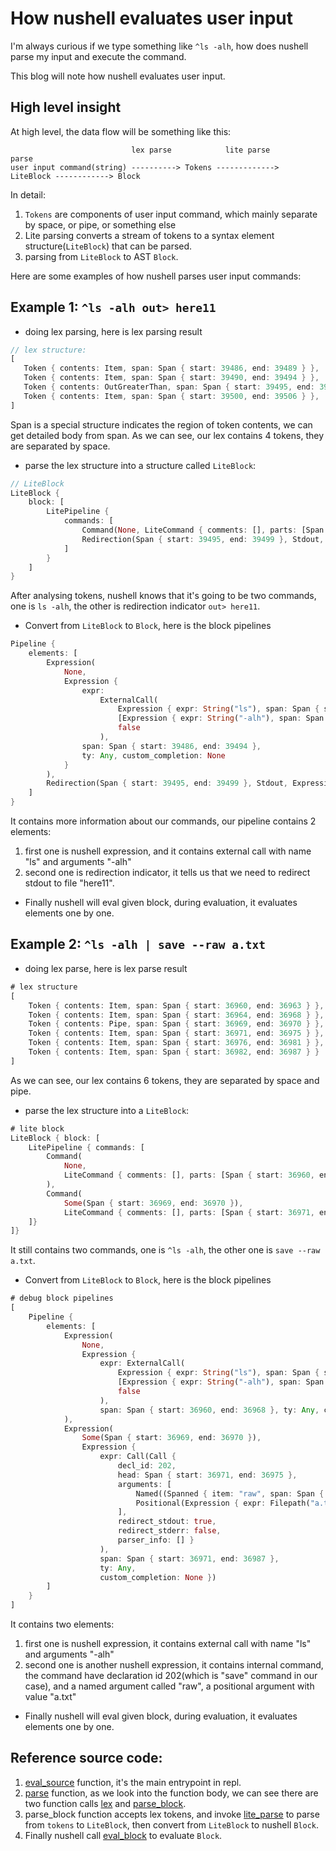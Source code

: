 # How nushell evaluates user input

I'm always curious if we type something like `^ls -alh`, how does nushell parse my input and execute the command.

This blog will note how nushell evaluates user input.

## High level insight
At high level, the data flow will be something like this:

```
                           lex parse            lite parse                parse
user input command(string) ----------> Tokens ------------->  LiteBlock ------------> Block
```

In detail:
1. `Tokens` are components of user input command, which mainly separate by space, or pipe, or something else
2. Lite parsing converts a stream of tokens to a syntax element structure(`LiteBlock`) that can be parsed.
3. parsing from `LiteBlock` to AST `Block`.

Here are some examples of how nushell parses user input commands:

## Example 1: `^ls -alh out> here11`
- doing lex parsing, here is lex parsing result
```rust
// lex structure:
[
   Token { contents: Item, span: Span { start: 39486, end: 39489 } },    // token for ^ls
   Token { contents: Item, span: Span { start: 39490, end: 39494 } },    // token for -alh
   Token { contents: OutGreaterThan, span: Span { start: 39495, end: 39499 } },   // token for out>
   Token { contents: Item, span: Span { start: 39500, end: 39506 } },    // token for here11
]
```
Span is a special structure indicates the region of token contents, we can get detailed body from span.
As we can see, our lex contains 4 tokens, they are separated by space.

- parse the lex structure into a structure called `LiteBlock`:
```rust
// LiteBlock
LiteBlock {
    block: [
        LitePipeline {
            commands: [
                Command(None, LiteCommand { comments: [], parts: [Span { start: 39486, end: 39489 }, Span { start: 39490, end: 39494 }] }),
                Redirection(Span { start: 39495, end: 39499 }, Stdout, LiteCommand { comments: [], parts: [Span { start: 39500, end: 39506 }] }),
            ]
        }
    ]
}
```

After analysing tokens, nushell knows that it's going to be two commands, one is `ls -alh`, the other is redirection indicator `out> here11`.

- Convert from `LiteBlock` to `Block`, here is the block pipelines
```rust
Pipeline {
    elements: [
        Expression(
            None,
            Expression {
                expr:
                    ExternalCall(
                        Expression { expr: String("ls"), span: Span { start: 39487, end: 39489 }, ty: String, custom_completion: None },
                        [Expression { expr: String("-alh"), span: Span { start: 39490, end: 39494 }, ty: String, custom_completion: None }],
                        false
                    ),
                span: Span { start: 39486, end: 39494 },
                ty: Any, custom_completion: None
            }
        ),
        Redirection(Span { start: 39495, end: 39499 }, Stdout, Expression { expr: String("here11"), span: Span { start: 39500, end: 39506 }, ty: String, custom_completion: None }),
    ]
}
```

It contains more information about our commands, our pipeline contains 2 elements:
1. first one is nushell expression, and it contains external call with name "ls" and arguments "-alh"
2. second one is redirection indicator, it tells us that we need to redirect stdout to file "here11".

- Finally nushell will eval given block, during evaluation, it evaluates elements one by one.

## Example 2: `^ls -alh | save --raw a.txt`
- doing lex parse, here is lex parse result
```rust
# lex structure
[
    Token { contents: Item, span: Span { start: 36960, end: 36963 } }, // token for ^ls
    Token { contents: Item, span: Span { start: 36964, end: 36968 } }, // token for -alh
    Token { contents: Pipe, span: Span { start: 36969, end: 36970 } }, // token for |
    Token { contents: Item, span: Span { start: 36971, end: 36975 } }, // token for save
    Token { contents: Item, span: Span { start: 36976, end: 36981 } }, // token for --raw
    Token { contents: Item, span: Span { start: 36982, end: 36987 } }  // token for a.txt
]
```
As we can see, our lex contains 6 tokens, they are separated by space and pipe.

- parse the lex structure into a `LiteBlock`:
```rust
# lite block
LiteBlock { block: [
    LitePipeline { commands: [
        Command(
            None,
            LiteCommand { comments: [], parts: [Span { start: 36960, end: 36963 }, Span { start: 36964, end: 36968 }]}
        ),
        Command(
            Some(Span { start: 36969, end: 36970 }),
            LiteCommand { comments: [], parts: [Span { start: 36971, end: 36975 }, Span { start: 36976, end: 36981 }, Span { start: 36982, end: 36987 }] })
    ]}
]}
```

It still contains two commands, one is `^ls -alh`, the other one is `save --raw a.txt`.

- Convert from `LiteBlock` to `Block`, here is the block pipelines
```rust
# debug block pipelines
[
    Pipeline {
        elements: [
            Expression(
                None,
                Expression {
                    expr: ExternalCall(
                        Expression { expr: String("ls"), span: Span { start: 36961, end: 36963 }, ty: String, custom_completion: None },
                        [Expression { expr: String("-alh"), span: Span { start: 36964, end: 36968 }, ty: String, custom_completion: None }],
                        false
                    ),
                    span: Span { start: 36960, end: 36968 }, ty: Any, custom_completion: None }
            ),
            Expression(
                Some(Span { start: 36969, end: 36970 }),
                Expression {
                    expr: Call(Call {
                        decl_id: 202,
                        head: Span { start: 36971, end: 36975 },
                        arguments: [
                            Named((Spanned { item: "raw", span: Span { start: 36976, end: 36981 } }, None, None)),
                            Positional(Expression { expr: Filepath("a.txt"), span: Span { start: 36982, end: 36987 }, ty: String, custom_completion: None })
                        ],
                        redirect_stdout: true,
                        redirect_stderr: false,
                        parser_info: [] }
                    ),
                    span: Span { start: 36971, end: 36987 },
                    ty: Any,
                    custom_completion: None })
        ]
    }
]
```

It contains two elements:
1. first one is nushell expression, it contains external call with name "ls" and arguments "-alh"
2. second one is another nushell expression, it contains internal command, the command have declaration id 202(which is "save" command in our case), and a named argument called "raw", a positional argument with value "a.txt"

- Finally nushell will eval given block, during evaluation, it evaluates elements one by one.

## Reference source code:
1. [eval_source](https://github.com/nushell/nushell/blob/a9bdc655c1fdbad43e811db059bb502c86e16230/crates/nu-cli/src/util.rs#L200) function, it's the main entrypoint in repl.
2. [parse](https://github.com/nushell/nushell/blob/a9bdc655c1fdbad43e811db059bb502c86e16230/crates/nu-parser/src/parser.rs#L5983) function, as we look into the function body, we can see there are two function calls [lex](https://github.com/nushell/nushell/blob/a9bdc655c1fdbad43e811db059bb502c86e16230/crates/nu-parser/src/lex.rs#L286) and [parse_block](https://github.com/nushell/nushell/blob/a9bdc655c1fdbad43e811db059bb502c86e16230/crates/nu-parser/src/parser.rs#L5410).
3. parse_block function accepts lex tokens, and invoke [lite_parse](https://github.com/nushell/nushell/blob/a9bdc655c1fdbad43e811db059bb502c86e16230/crates/nu-parser/src/parser.rs#L5419) to parse from `tokens` to `LiteBlock`, then convert from `LiteBlock` to nushell `Block`.
4. Finally nushell call [eval_block](https://github.com/nushell/nushell/blob/a9bdc655c1fdbad43e811db059bb502c86e16230/crates/nu-cli/src/util.rs#L231) to evaluate `Block`.
